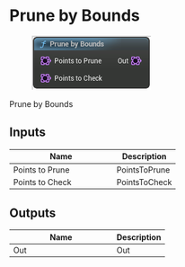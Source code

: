 # Prune by Bounds

<div align="left" data-full-width="false">

<figure><img src="../../../api/Point/Prune_by_Bounds.png" alt=""><figcaption></figcaption></figure>

</div>

Prune by Bounds

## Inputs

<table><thead><tr><th width="170">Name</th><th>Description</th></tr></thead><tbody><tr><td>Points to Prune</td><td>PointsToPrune</td></tr><tr><td>Points to Check</td><td>PointsToCheck</td></tr></tbody></table>

## Outputs

<table><thead><tr><th width="170">Name</th><th>Description</th></tr></thead><tbody><tr><td>Out</td><td>Out</td></tr></tbody></table>
